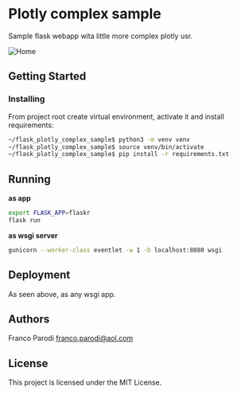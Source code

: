 # Plotly complex sample
Sample flask webapp wita little more complex plotly usr.

![Home](docs/plotly.png)

## Getting Started

### Installing

From project root create virtual environment, activate it and install requirements:

```sh
~/flask_plotly_complex_sample$ python3 -m venv venv
~/flask_plotly_complex_sample$ source venv/bin/activate
~/flask_plotly_complex_sample$ pip install -r requirements.txt
```

## Running

__as app__

```sh
export FLASK_APP=flaskr
flask run
```

__as wsgi server__

```sh
gunicorn --worker-class eventlet -w 1 -b localhost:8080 wsgi
```

## Deployment

As seen above, as any wsgi app.

## Authors 

Franco Parodi <franco.parodi@aol.com>

## License

This project is licensed under the MIT License.
